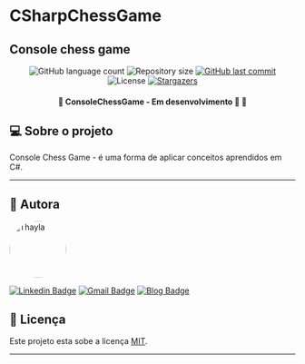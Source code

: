 # CSharpChessGame
## Console chess game

<p align="center">
  <img alt="GitHub language count" src="https://img.shields.io/github/languages/count/ThayPedroso/CSharpChessGame?color=%2304D361">

  <img alt="Repository size" src="https://img.shields.io/github/repo-size/ThayPedroso/CSharpChessGame">
  
  <a href="https://github.com/ThayPedroso/CSharpChessGame/commits/master">
    <img alt="GitHub last commit" src="https://img.shields.io/github/last-commit/ThayPedroso/CSharpChessGame">
  </a>
    
   <img alt="License" src="https://img.shields.io/badge/license-MIT-brightgreen">
   <a href="https://github.com/ThayPedroso/CSharpChessGame/stargazers">
    <img alt="Stargazers" src="https://img.shields.io/github/stars/ThayPedroso/CSharpChessGame?style=social">
  </a> 
</p>

<h4 align="center"> 
	🚧  ConsoleChessGame - Em desenvolvimento 🚀 🚧
</h4>


## 💻 Sobre o projeto

Console Chess Game - é uma forma de aplicar conceitos aprendidos em C#.

---

## :woman: Autora

<a href="https://www.linkedin.com/in/thaylapedroso/">
 <img style="border-radius: 50%;" src="https://avatars3.githubusercontent.com/u/44008476?s=460&u=7dbb833a401c575edc98f696cb5823d3b5e78e72&v=4" width="100px;" alt="Thayla"/>
 <br />
</a>

 [![Linkedin Badge](https://img.shields.io/badge/-LinkedIn-blue?style=flat-square&logo=Linkedin&logoColor=white&link=https://www.linkedin.com/in/thaylapedroso/)](https://www.linkedin.com/in/thaylapedroso/) [![Gmail Badge](https://img.shields.io/badge/-GMail-c14438?style=flat-square&logo=Gmail&logoColor=white&link=mailto:thayla.pedroso88@gmail.com)](mailto:thayla.pedroso88@gmail.com) [![Blog Badge](https://img.shields.io/badge/-Blog-green?style=flat-square&logo=Blog&logoColor=white&link=http://pensaengenheira.blogspot.com/)](http://pensaengenheira.blogspot.com/)

## 📝 Licença

Este projeto esta sobe a licença [MIT](./LICENSE).

---

